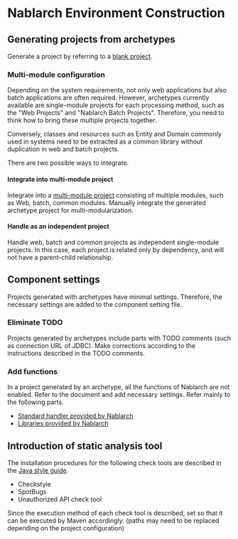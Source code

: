 # Nablarch Environment Construction


## Generating projects from archetypes


Generate a project by referring to a [blank project](https://nablarch.github.io/docs/LATEST/doc/application_framework/application_framework/blank_project/index.html).



### Multi-module configuration

Depending on the system requirements, not only web applications but also batch applications are often required.
However, archetypes currently available are single-module projects for each processing method, such as the "Web Projects" and "Nablarch Batch Projects".
Therefore, you need to think how to bring these multiple projects together.

Conversely, classes and resources such as Entity and Domain commonly used in systems need to be extracted as a common library without duplication in web and batch projects.

There are two possible ways to integrate.

#### Integrate into multi-module project

Integrate into a [multi-module project](https://maven.apache.org/guides/mini/guide-multiple-modules.html) consisting of multiple modules, such as Web, batch, common modules. 
Manually integrate the generated archetype project for multi-modularization.


#### Handle as an independent project

Handle web, batch and common projects as independent single-module projects.
In this case, each project is related only by dependency, and will not have a parent-child relationship.



## Component settings

Projects generated with archetypes have minimal settings.
Therefore, the necessary settings are added to the component setting file.

### Eliminate TODO

Projects generated by archetypes include parts with TODO comments (such as connection URL of JDBC). 
Make corrections according to the instructions described in the TODO comments.

### Add functions

In a project generated by an archetype, all the functions of Nablarch are not enabled. 
Refer to the document and add necessary settings.
Refer mainly to the following parts.

- [Standard handler provided by Nablarch](https://nablarch.github.io/docs/LATEST/doc/application_framework/application_framework/handlers/index.html)
- [Libraries provided by Nablarch](https://nablarch.github.io/docs/LATEST/doc/application_framework/application_framework/libraries/index.html)


## Introduction of static analysis tool

The installation procedures for the following check tools are described in the [Java style guide](https://github.com/nablarch-development-standards/nablarch-style-guide/tree/master/java).

- Checkstyle
- SpotBugs
- Unauthorized API check tool

Since the execution method of each check tool is described, set so that it can be executed by Maven accordingly. 
 (paths may need to be replaced depending on the project configuration)


